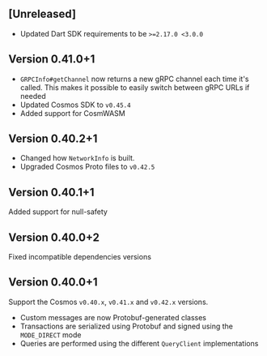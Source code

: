 ## [Unreleased]
- Updated Dart SDK requirements to be `>=2.17.0 <3.0.0`

## Version 0.41.0+1
- `GRPCInfo#getChannel` now returns a new gRPC channel each time it's called. This makes it possible to easily switch between gRPC URLs if needed
- Updated Cosmos SDK to `v0.45.4` 
- Added support for CosmWASM

## Version 0.40.2+1
- Changed how `NetworkInfo` is built.
- Upgraded Cosmos Proto files to `v0.42.5`

## Version 0.40.1+1
Added support for null-safety

## Version 0.40.0+2 
Fixed incompatible dependencies versions

## Version 0.40.0+1
Support the Cosmos `v0.40.x`, `v0.41.x` and `v0.42.x` versions.

- Custom messages are now Protobuf-generated classes
- Transactions are serialized using Protobuf and signed using the `MODE_DIRECT` mode
- Queries are performed using the different `QueryClient` implementations
